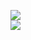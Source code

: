 [![](https://img.shields.io/badge/Made%20With-Github%20Spray-lightgrey.svg?style=for-the-badge&logo=github)](https://github.com/Annihil/github-spray#697)  
[![](https://i.imgur.com/2DrTn0Z.gif)](https://github.com/Annihil/github-spray)